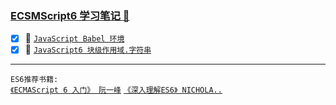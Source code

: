 ### <a href="#top" id="top"> ECSMScript6 学习笔记 :maple_leaf:</a>

- [x] :maple_leaf: [`JavaScript Babel 环境`](https://github.com/kickgod/Script/blob/master/Document/ECS6LetConstStringFunction.md/ES6Babel.md)
- [x] :maple_leaf: [`JavaScript6 块级作用域.字符串`](https://github.com/kickgod/Script/blob/master/Document/ECS6LetConstString.md)

-----
`ES6推荐书籍:` <br/>
[`《ECMAScript 6 入门》 阮一峰`](http://es6.ruanyifeng.com/) [`《深入理解ES6》 NICHOLA..`](https://segmentfault.com/a/1190000010199272)

